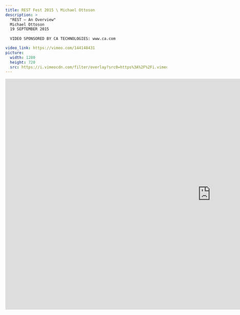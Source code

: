 ```yaml
---
title: REST Fest 2015 \ Michael Ottoson
description: >
  "REST — An Overview"
  Michael Ottoson
  19 SEPTEMBER 2015
  
  VIDEO SPONSORED BY CA TECHNOLOGIES: www.ca.com

video_link: https://vimeo.com/144148431
picture:
  width: 1280
  height: 720
  src: https://i.vimeocdn.com/filter/overlay?src0=https%3A%2F%2Fi.vimeocdn.com%2Fvideo%2F541945560_1280x720.jpg&src1=http%3A%2F%2Ff.vimeocdn.com%2Fp%2Fimages%2Fcrawler_play.png
---
```

<iframe src="https://player.vimeo.com/video/144148431?title=0&byline=0&portrait=0&badge=0&autopause=0&player_id=0" width="1280" height="720" frameborder="0" title="REST Fest 2015 \ Michael Ottoson" webkitallowfullscreen mozallowfullscreen allowfullscreen></iframe>